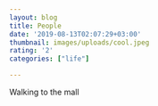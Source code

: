 ```yaml
---
layout: blog
title: People
date: '2019-08-13T02:07:29+03:00'
thumbnail: images/uploads/cool.jpeg
rating: '2'
categories: ["life"]

---
```

Walking to the mall
